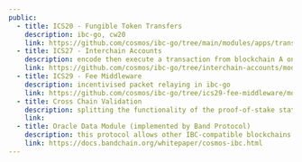 ```yaml
---
public:
  - title: ICS20 - Fungible Token Transfers 
    description: ibc-go, cw20
    link: https://github.com/cosmos/ibc-go/tree/main/modules/apps/transfer
  - title: ICS27 - Interchain Accounts 
    description: encode then execute a transaction from blockchain A on blockchain B in ibc-go
    link: https://github.com/cosmos/ibc-go/tree/interchain-accounts/modules/apps/27-interchain-accounts
  - title: ICS29 - Fee Middleware
    description: incentivised packet relaying in ibc-go
    link: https://github.com/cosmos/ibc-go/tree/ics29-fee-middleware/modules/apps/29-fee
  - title: Cross Chain Validation
    description: splitting the functionality of the proof-of-stake state machine, such as picking validator sets, tracking validators, tracking delegations, locking collateral, disbursing rewards, punishing misbehaviour, etc. across separate chains, where one (or many) chains run part (or all) of the proof-of-stake logic and one (or many) other chains accept & relay proof-of-stake relevant information (e.g. validator set updates, proofs-of-misbehaviour, etc.) cross-chain using IBC.
    link: 
  - title: Oracle Data Module (implemented by Band Protocol)
    description: this protocol allows other IBC-compatible blockchains to request data from BandChain.
    link: https://docs.bandchain.org/whitepaper/cosmos-ibc.html
---
```

